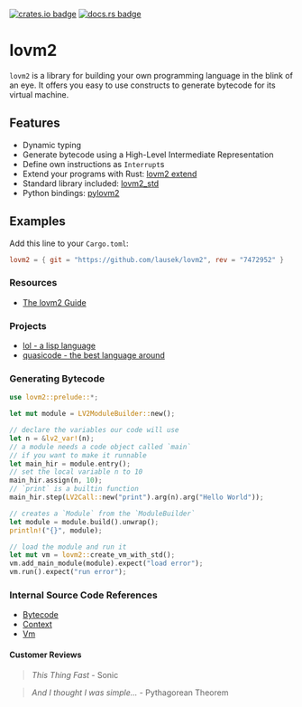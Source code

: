 [![crates.io badge](https://img.shields.io/crates/v/lovm2.svg)](https://crates.io/crates/lovm2)
[![docs.rs badge](https://docs.rs/lovm2/badge.svg?version=latest)](https://docs.rs/lovm2/)

# lovm2

`lovm2` is a library for building your own programming language in the blink of an eye. It offers you easy to use constructs to generate bytecode for its virtual machine.

## Features

- Dynamic typing
- Generate bytecode using a High-Level Intermediate Representation
- Define own instructions as `Interrupt`s
- Extend your programs with Rust: [lovm2 extend](README-extend.md)
- Standard library included: [lovm2_std](crates/lovm2_std/README.md)
- Python bindings: [pylovm2](pylovm2/README.md)

## Examples

Add this line to your `Cargo.toml`:

``` toml
lovm2 = { git = "https://github.com/lausek/lovm2", rev = "7472952" }
```

### Resources

- [The lovm2 Guide](https://lausek.eu/lovm2/guide/book/)

### Projects

- [lol - a lisp language](https://github.com/lausek/lol)
- [quasicode - the best language around](https://github.com/witling/quasicode)

### Generating Bytecode

``` rust
use lovm2::prelude::*;

let mut module = LV2ModuleBuilder::new();

// declare the variables our code will use
let n = &lv2_var!(n);
// a module needs a code object called `main`
// if you want to make it runnable
let main_hir = module.entry();
// set the local variable n to 10
main_hir.assign(n, 10);
// `print` is a builtin function
main_hir.step(LV2Call::new("print").arg(n).arg("Hello World"));

// creates a `Module` from the `ModuleBuilder`
let module = module.build().unwrap();
println!("{}", module);

// load the module and run it
let mut vm = lovm2::create_vm_with_std();
vm.add_main_module(module).expect("load error");
vm.run().expect("run error");
```

### Internal Source Code References

- [Bytecode](https://github.com/lausek/lovm2/blob/master/crates/lovm2_core/src/bytecode.rs)
- [Context](https://github.com/lausek/lovm2/blob/master/crates/lovm2_core/src/vm/context.rs)
- [Vm](https://github.com/lausek/lovm2/blob/master/crates/lovm2_core/src/vm/mod.rs)

#### Customer Reviews

> *This Thing Fast* - Sonic

> *And I thought I was simple...* - Pythagorean Theorem
